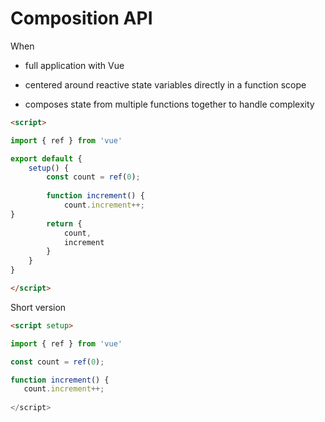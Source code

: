 # Composition API





When

* full application with Vue



* centered around reactive state variables directly in a function scope
* composes state from multiple functions together to handle complexity



```html
<script>

import { ref } from 'vue'

export default {
    setup() {
        const count = ref(0);
        
        function increment() {
            count.increment++;
}
        return {
            count, 
            increment
        }
    }
}    

</script>
```









Short version



```html
<script setup>

import { ref } from 'vue'

const count = ref(0);

function increment() {
   count.increment++;
   
</script>
```

